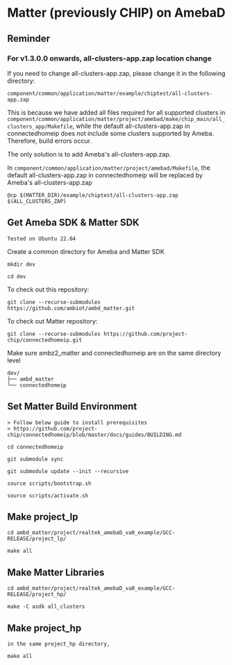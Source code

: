 # Matter (previously CHIP) on AmebaD

## Reminder

### For v1.3.0.0 onwards, all-clusters-app.zap location change

If you need to change all-clusters-app.zap, please change it in the following directory:

	component/common/application/matter/example/chiptest/all-clusters-app.zap

This is because we have added all files required for all supported clusters in `component/common/application/matter/project/amebad/make/chip_main/all_clusters_app/Makefile`, while the default all-clusters-app.zap in connectedhomeip does not include some clusters supported by Ameba. Therefore, build errors occur.

The only solution is to add Ameba's all-clusters-app.zap. 

In `component/common/application/matter/project/amebad/Makefile`, the default all-clusters-app.zap in connectedhomeip will be replaced by Ameba's all-clusters-app.zap

    @cp $(MATTER_DIR)/example/chiptest/all-clusters-app.zap $(ALL_CLUSTERS_ZAP)

## Get Ameba SDK & Matter SDK

    Tested on Ubuntu 22.04
    
Create a common directory for Ameba and Matter SDK

    mkdir dev

    cd dev

To check out this repository:

    git clone --recurse-submodules https://github.com/ambiot/ambd_matter.git

To check out Matter repository:

    git clone --recurse-submodules https://github.com/project-chip/connectedhomeip.git
    
Make sure ambz2_matter and connectedhomeip are on the same directory level

    dev/
    ├── ambd_matter
    └── connectedhomeip

## Set Matter Build Environment 

    > Follow below guide to install prerequisites
    > https://github.com/project-chip/connectedhomeip/blob/master/docs/guides/BUILDING.md

    cd connectedhomeip

    git submodule sync

    git submodule update --init --recursive

    source scripts/bootstrap.sh

    source scripts/activate.sh

## Make project_lp

    cd ambd_matter/project/realtek_amebaD_va0_example/GCC-RELEASE/project_lp/

    make all

## Make Matter Libraries

    cd ambd_matter/project/realtek_amebaD_va0_example/GCC-RELEASE/project_hp/

    make -C asdk all_clusters

## Make project_hp

    in the same project_hp directory,
    
    make all

